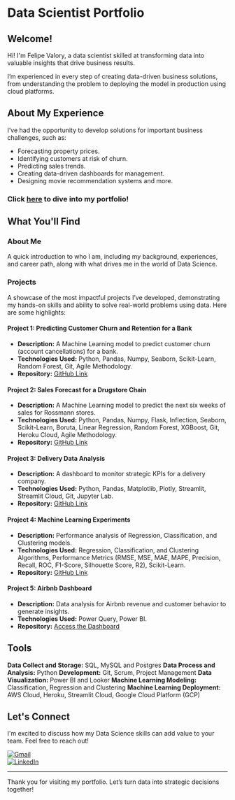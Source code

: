 # Data Scientist Portfolio  

## Welcome!  

Hi! I'm Felipe Valory, a data scientist skilled at transforming data into valuable insights that drive business results.

I’m experienced in every step of creating data-driven business solutions, from understanding the problem to deploying the model in production using cloud platforms.

## About My Experience  

I’ve had the opportunity to develop solutions for important business challenges, such as:  
- Forecasting property prices.  
- Identifying customers at risk of churn.  
- Predicting sales trends.  
- Creating data-driven dashboards for management.  
- Designing movie recommendation systems and more.   

### **Click [here](https://felipevalory.github.io/portfolio_projects/)  to dive into my portfolio!**  


## What You'll Find  

### About Me  
A quick introduction to who I am, including my background, experiences, and career path, along with what drives me in the world of Data Science.  

### Projects  
A showcase of the most impactful projects I’ve developed, demonstrating my hands-on skills and ability to solve real-world problems using data. Here are some highlights:  

#### **Project 1: Predicting Customer Churn and Retention for a Bank**  
- **Description:** A Machine Learning model to predict customer churn (account cancellations) for a bank.  
- **Technologies Used:** Python, Pandas, Numpy, Seaborn, Scikit-Learn, Random Forest, Git, Agile Methodology.  
- **Repository:** [GitHub Link](https://github.com/felipevalory/Churn_Bank)  

#### **Project 2: Sales Forecast for a Drugstore Chain**  
- **Description:** A Machine Learning model to predict the next six weeks of sales for Rossmann stores.  
- **Technologies Used:** Python, Pandas, Numpy, Flask, Inflection, Seaborn, Scikit-Learn, Boruta, Linear Regression, Random Forest, XGBoost, Git, Heroku Cloud, Agile Methodology.  
- **Repository:** [GitHub Link](https://github.com/felipevalory/previsao_de_vendas)  

#### **Project 3: Delivery Data Analysis**  
- **Description:** A dashboard to monitor strategic KPIs for a delivery company.  
- **Technologies Used:** Python, Pandas, Matplotlib, Plotly, Streamlit, Streamlit Cloud, Git, Jupyter Lab.  
- **Repository:** [GitHub Link](https://github.com/felipevalory/Curry-Company)  

#### **Project 4: Machine Learning Experiments**  
- **Description:** Performance analysis of Regression, Classification, and Clustering models.  
- **Technologies Used:** Regression, Classification, and Clustering Algorithms, Performance Metrics (RMSE, MSE, MAE, MAPE, Precision, Recall, ROC, F1-Score, Silhouette Score, R2), Scikit-Learn.  
- **Repository:** [GitHub Link](https://github.com/felipevalory/Machine_Learning)  

#### **Project 5: Airbnb Dashboard**  
- **Description:** Data analysis for Airbnb revenue and customer behavior to generate insights.  
- **Technologies Used:** Power Query, Power BI.  
- **Repository:** [Access the Dashboard](https://bit.ly/3SfpE4V)  

## Tools

**Data Collect and Storage:** SQL, MySQL and Postgres
**Data Process and Analysis:** Python
**Development:** Git, Scrum, Project Management
**Data Visualization:** Power BI and Looker
**Machine Learning Modeling:** Classification, Regression and Clustering
**Machine Learning Deployment:** AWS Cloud, Heroku, Streamlit Cloud, Google Cloud Platform (GCP)   

## Let's Connect  

I'm excited to discuss how my Data Science skills can add value to your team. Feel free to reach out!  

[![Gmail](https://img.shields.io/badge/Email-D14836?style=for-the-badge&logo=gmail&logoColor=white)](mailto:felipevalory@gmail.com)  
[![LinkedIn](https://img.shields.io/badge/LinkedIn-0077B5?style=for-the-badge&logo=linkedin&logoColor=white)](https://www.linkedin.com/in/felipevalory/)

---

Thank you for visiting my portfolio. Let’s turn data into strategic decisions together!  
